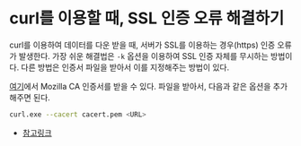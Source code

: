 # curl를 이용할 때, SSL 인증 오류 해결하기

curl를 이용하여 데이터를 다운 받을 때, 서버가 SSL를 이용하는 경우(https) 인증 오류가 발생한다. 가장 쉬운 해결법은 `-k` 옵션을 이용하여 SSL 인증 자체를 무시하는 방법이다. 다른 방법은 인증서 파일을 받아서 이를 지정해주는 방법이 있다.

[여기](https://curl.haxx.se/docs/caextract.html)에서 Mozilla CA 인증서를 받을 수 있다. 파일을 받아서, 다음과 같은 옵션을 추가해주면 된다.

```bash
curl.exe --cacert cacert.pem <URL>
```

* [참고링크](https://stackoverflow.com/questions/10079707/https-connection-using-curl-from-command-line)
